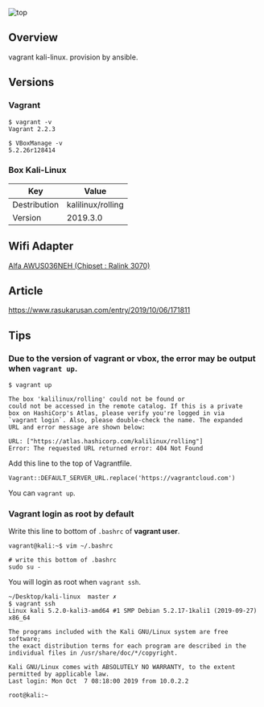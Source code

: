 ![top](https://cdn-ak.f.st-hatena.com/images/fotolife/r/rasukarusan/20191006/20191006172210.png)

## Overview

vagrant kali-linux.
provision by ansible.

## Versions

### Vagrant

```shell
$ vagrant -v
Vagrant 2.2.3

$ VBoxManage -v
5.2.26r128414
```
### Box Kali-Linux

|  Key  | Value   |
| ---- | ---- |
|  Destribution  |  kalilinux/rolling  |
|  Version       |  2019.3.0           |


## Wifi Adapter

[Alfa AWUS036NEH (Chipset : Ralink 3070)](https://www.alfa.com.tw/products_detail/10.htm)

## Article

https://www.rasukarusan.com/entry/2019/10/06/171811

## Tips

### Due to the version of vagrant or vbox, the error may be output when `vagrant up`.

```shell
$ vagrant up

The box 'kalilinux/rolling' could not be found or
could not be accessed in the remote catalog. If this is a private
box on HashiCorp's Atlas, please verify you're logged in via
`vagrant login`. Also, please double-check the name. The expanded
URL and error message are shown below:

URL: ["https://atlas.hashicorp.com/kalilinux/rolling"]
Error: The requested URL returned error: 404 Not Found
```

Add this line to the top of Vagrantfile.
```shell
Vagrant::DEFAULT_SERVER_URL.replace('https://vagrantcloud.com')
```

You can `vagrant up`.

### Vagrant login as root by default

Write this line to bottom of `.bashrc` of **vagrant user**.

```shell
vagrant@kali:~$ vim ~/.bashrc

# write this bottom of .bashrc
sudo su -
```

You will login as root when `vagrant ssh`.
```shell
~/Desktop/kali-linux  master ✗
$ vagrant ssh
Linux kali 5.2.0-kali3-amd64 #1 SMP Debian 5.2.17-1kali1 (2019-09-27) x86_64

The programs included with the Kali GNU/Linux system are free software;
the exact distribution terms for each program are described in the
individual files in /usr/share/doc/*/copyright.

Kali GNU/Linux comes with ABSOLUTELY NO WARRANTY, to the extent
permitted by applicable law.
Last login: Mon Oct  7 08:18:00 2019 from 10.0.2.2

root@kali:~
```

